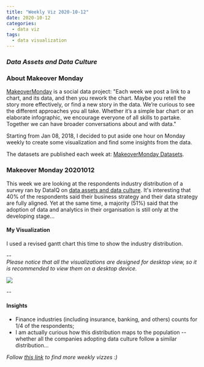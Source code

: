 ```yaml
---
title: "Weekly Viz 2020-10-12"
date: 2020-10-12
categories:
  - data viz
tags:
  - data visualization
---
```


### *Data Assets and Data Culture*


### About Makeover Monday

[MakeoverMonday](http://www.makeovermonday.co.uk/) is a social data project:
"Each week we post a link to a chart, and its data, and then you rework the chart.
Maybe you retell the story more effectively, or find a new story in the data.
We’re curious to see the different approaches you all take. Whether it’s a simple bar chart or an elaborate infographic, we encourage everyone of all skills to partake.
Together we can have broader conversations about and with data."

Starting from Jan 08, 2018, I decided to put aside one hour on Monday weekly to create some visualization and find some insights from the data.

The datasets are published each week at: [MakeoverMonday Datasets](http://www.makeovermonday.co.uk/data/).

### Makeover Monday 20201012

This week we are looking at the respondents industry distribution of a survey ran by DataIQ on [data assets and data culture](https://www.dataiq.co.uk/market-insight/data-assets-and-data-culture). It's interesting that 40% of the respondents said their business strategy and their data strategy are fully aligned. Yet at the same time, a majority (51%) said that the adoption of data and analytics in their organisation is still only at the developing stage...  

#### My Visualization

I used a revised gantt chart this time to show the industry distribution.   

--  
*Please notice that all the visualizations are designed for desktop view, so it is recommended to view them on a desktop device.*  

<div class='tableauPlaceholder' id='viz1602563343572' style='position: relative'>
<noscript><a href='#'>
  <img alt=' ' src='https:&#47;&#47;public.tableau.com&#47;static&#47;images&#47;Ma&#47;MakeOverMonday20201012DataAssetsandDataCulture&#47;Dataassetsanddataculture&#47;1_rss.png' style='border: none' />
</a></noscript>
<object class='tableauViz'  style='display:none;'>
  <param name='host_url' value='https%3A%2F%2Fpublic.tableau.com%2F' />
  <param name='embed_code_version' value='3' />
  <param name='site_root' value='' />
  <param name='name' value='MakeOverMonday20201012DataAssetsandDataCulture&#47;Dataassetsanddataculture' />
  <param name='tabs' value='no' />
  <param name='toolbar' value='yes' />
  <param name='static_image' value='https:&#47;&#47;public.tableau.com&#47;static&#47;images&#47;Ma&#47;MakeOverMonday20201012DataAssetsandDataCulture&#47;Dataassetsanddataculture&#47;1.png' />
  <param name='animate_transition' value='yes' />
  <param name='display_static_image' value='yes' />
  <param name='display_spinner' value='yes' />
  <param name='display_overlay' value='yes' />
  <param name='display_count' value='yes' />
  <param name='language' value='en' />
</object></div>           
<script type='text/javascript'>           
  var divElement = document.getElementById('viz1602563343572');      
  var vizElement = divElement.getElementsByTagName('object')[0];             
  if ( divElement.offsetWidth > 800 ) { vizElement.style.width='800px';vizElement.style.height='627px';} else if ( divElement.offsetWidth > 500 ) { vizElement.style.width='800px';vizElement.style.height='627px';} else { vizElement.style.width='100%';vizElement.style.height='727px';}   
  var scriptElement = document.createElement('script');                 
  scriptElement.src = 'https://public.tableau.com/javascripts/api/viz_v1.js';    
  vizElement.parentNode.insertBefore(scriptElement, vizElement);             
</script>
  
  
--  

#### Insights
* Finance industries (including insurance, banking, and others) counts for 1/4 of the respondents;  
* I am actually curious how this distribution maps to the population -- whether all the companies adopting data culture follow a similar distribution...  


*Follow [this link](https://yudong-94.github.io/personal-website/project/MakeOverMonday2020/) to find more weekly vizzes :)*